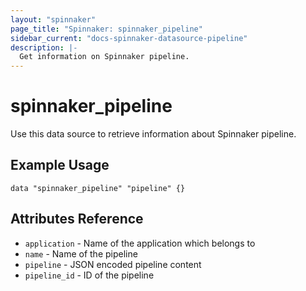 ```yaml
---
layout: "spinnaker"
page_title: "Spinnaker: spinnaker_pipeline"
sidebar_current: "docs-spinnaker-datasource-pipeline"
description: |-
  Get information on Spinnaker pipeline.
---
```


# spinnaker_pipeline

Use this data source to retrieve information about Spinnaker pipeline.

## Example Usage

```
data "spinnaker_pipeline" "pipeline" {}
```

## Attributes Reference

 * `application` - Name of the application which belongs to
 * `name` - Name of the pipeline
 * `pipeline` - JSON encoded pipeline content
 * `pipeline_id` - ID of the pipeline
 
